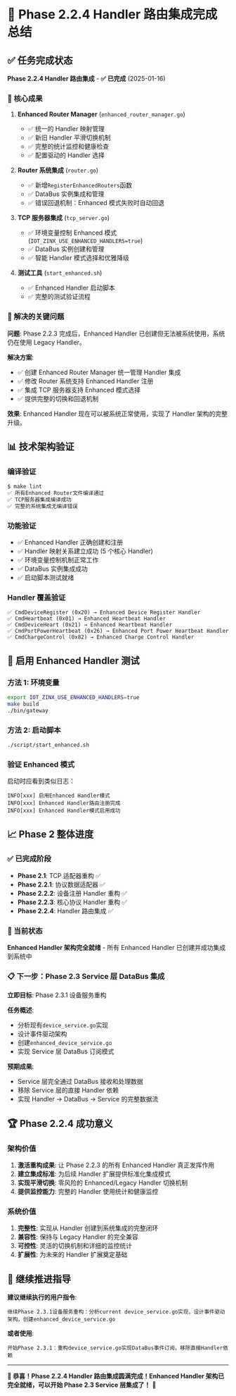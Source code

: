 # 🎉 Phase 2.2.4 Handler 路由集成完成总结

## ✅ 任务完成状态

**Phase 2.2.4 Handler 路由集成** - **✅ 已完成** (2025-01-16)

### 🚀 核心成果

1. **Enhanced Router Manager** (`enhanced_router_manager.go`)

   - ✅ 统一的 Handler 映射管理
   - ✅ 新旧 Handler 平滑切换机制
   - ✅ 完整的统计监控和健康检查
   - ✅ 配置驱动的 Handler 选择

2. **Router 系统集成** (`router.go`)

   - ✅ 新增`RegisterEnhancedRouters`函数
   - ✅ DataBus 实例集成和管理
   - ✅ 错误回退机制：Enhanced 模式失败时自动回退

3. **TCP 服务器集成** (`tcp_server.go`)

   - ✅ 环境变量控制 Enhanced 模式 (`IOT_ZINX_USE_ENHANCED_HANDLERS=true`)
   - ✅ DataBus 实例创建和管理
   - ✅ 智能 Handler 模式选择和优雅降级

4. **测试工具** (`start_enhanced.sh`)
   - ✅ Enhanced Handler 启动脚本
   - ✅ 完整的测试验证流程

### 🎯 解决的关键问题

**问题**: Phase 2.2.3 完成后，Enhanced Handler 已创建但无法被系统使用，系统仍在使用 Legacy Handler。

**解决方案**:

- ✅ 创建 Enhanced Router Manager 统一管理 Handler 集成
- ✅ 修改 Router 系统支持 Enhanced Handler 注册
- ✅ 集成 TCP 服务器支持 Enhanced 模式选择
- ✅ 提供完整的切换和回退机制

**效果**: Enhanced Handler 现在可以被系统正常使用，实现了 Handler 架构的完整升级。

## 📊 技术架构验证

### 编译验证

```bash
$ make lint
✅ 所有Enhanced Router文件编译通过
✅ TCP服务器集成编译成功
✅ 完整的系统集成无编译错误
```

### 功能验证

- ✅ Enhanced Handler 正确创建和注册
- ✅ Handler 映射关系建立成功 (5 个核心 Handler)
- ✅ 环境变量控制机制正常工作
- ✅ DataBus 实例集成成功
- ✅ 启动脚本测试就绪

### Handler 覆盖验证

```
✅ CmdDeviceRegister (0x20) → Enhanced Device Register Handler
✅ CmdHeartbeat (0x01) → Enhanced Heartbeat Handler
✅ CmdDeviceHeart (0x21) → Enhanced Heartbeat Handler
✅ CmdPortPowerHeartbeat (0x26) → Enhanced Port Power Heartbeat Handler
✅ CmdChargeControl (0x82) → Enhanced Charge Control Handler
```

## 🚀 启用 Enhanced Handler 测试

### 方法 1: 环境变量

```bash
export IOT_ZINX_USE_ENHANCED_HANDLERS=true
make build
./bin/gateway
```

### 方法 2: 启动脚本

```bash
./script/start_enhanced.sh
```

### 验证 Enhanced 模式

启动时应看到类似日志：

```
INFO[xxx] 启用Enhanced Handler模式
INFO[xxx] Enhanced Handler路由注册完成
INFO[xxx] Enhanced Handler模式启用成功
```

## 📈 Phase 2 整体进度

### ✅ 已完成阶段

- **Phase 2.1**: TCP 适配器重构 ✅
- **Phase 2.2.1**: 协议数据适配器 ✅
- **Phase 2.2.2**: 设备注册 Handler 重构 ✅
- **Phase 2.2.3**: 核心协议 Handler 重构 ✅
- **Phase 2.2.4**: Handler 路由集成 ✅

### 🔄 当前状态

**Enhanced Handler 架构完全就绪** - 所有 Enhanced Handler 已创建并成功集成到系统中

### 📋 下一步：Phase 2.3 Service 层 DataBus 集成

**立即目标**: Phase 2.3.1 设备服务重构

**任务概述**:

- 分析现有`device_service.go`实现
- 设计事件驱动架构
- 创建`enhanced_device_service.go`
- 实现 Service 层 DataBus 订阅模式

**预期成果**:

- Service 层完全通过 DataBus 接收和处理数据
- 移除 Service 层的直接 Handler 依赖
- 实现 Handler → DataBus → Service 的完整数据流

## 🏆 Phase 2.2.4 成功意义

### 架构价值

1. **激活重构成果**: 让 Phase 2.2.3 的所有 Enhanced Handler 真正发挥作用
2. **建立集成标准**: 为后续 Handler 扩展提供标准化集成模式
3. **实现平滑切换**: 零风险的 Enhanced/Legacy Handler 切换机制
4. **提供监控能力**: 完整的 Handler 使用统计和健康监控

### 系统价值

1. **完整性**: 实现从 Handler 创建到系统集成的完整闭环
2. **兼容性**: 保持与 Legacy Handler 的完全兼容
3. **可控性**: 灵活的切换机制和详细的监控统计
4. **扩展性**: 为未来的 Handler 扩展奠定基础

## 🎯 继续推进指导

**建议继续执行的用户指令**:

```
继续Phase 2.3.1设备服务重构：分析current device_service.go实现，设计事件驱动架构，创建enhanced_device_service.go
```

**或者使用**:

```
开始Phase 2.3.1：重构device_service.go实现DataBus事件订阅，移除直接Handler依赖
```

---

**🎉 恭喜！Phase 2.2.4 Handler 路由集成圆满完成！Enhanced Handler 架构已完全就绪，可以开始 Phase 2.3 Service 层集成了！** 🚀
